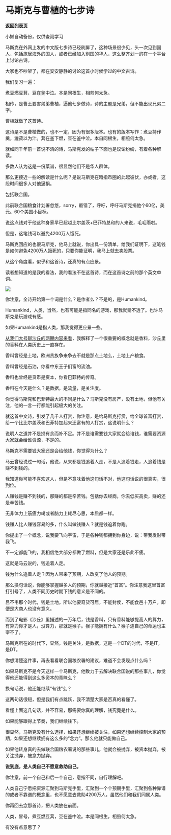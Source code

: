 # 马斯克与曹植的七步诗

[**返回列表页**](/gzh/记忆承载3)

小懒自动备份，仅供查阅学习

马斯克在外网上发的中文版七步诗已经刷屏了，这种场景很少见，头一次见到国人，包括旅居海外的国人，或者已经加入别国的华人，这么整齐划一的在一个平台上讨论古诗。  

  

大家也不吵架了，都在安安静静的讨论这首小时候学过的中文古诗。

  

我们复习一遍：  

  

煮豆燃豆萁，豆在釜中泣。本是同根生，相煎何太急。

  

相传，是曹丕要害弟弟曹植，逼他七步做诗，诗的主题是兄弟，但不能出现兄弟二字。  

  

曹植就做了这首诗。

  

这诗是不是曹植做的，也不一定，因为有很多版本。也有的版本写作：煮豆持作羹，漉菽以为汁。萁在釜下燃，豆在釜中泣。本自同根生，相煎何太急。

  

就如同千年前一首说不清的诗，马斯克发的帖子下面也是议论纷纷，有着各种解读。

  

多数人认为这是一份菜谱，很显然他们不是华人群体。

  

那么更接近一些的解读是什么呢？是说马斯克在暗指币圈的此起彼伏，亦或者，这段时间很多人对他逼捐。  

  

包括联合国。

  

此前联合国粮食计划署忽悠，sorry，敲错了，呼吁，呼吁马斯克捐他个60亿，美元。60个美国小目标。

  

说这点钱对于他这种身家早已超越比尔盖茨+巴菲特总和的人来说，毛毛雨啦。

  

但是，这笔钱可以避免4200万人饿死。

  

马斯克回应的也很马斯克，他马上就说，你出具一份清单，给我们证明下，这笔钱是如何避免4200万人饿死的，只要你能证明，我马上就去卖股票。

  

从这个角度看，似乎和这首诗，还真的有点应景。  

  

读者想知道的是我的看法，我的看法不在这首诗，而在这首诗之前的那个英文单词。  

  

![](https://mmbiz.qpic.cn/mmbiz_png/aYCQDPqZ8kweSnEiahlckaRvRw9SqqJ4ldficiaaEtospPZvNb41dicI5cdHAwPDHdNmot9CaAtF1NmuHCOcA7MfTQ/640?wx_fmt=png)

你注意，全诗开始第一个词是什么？是作者么？不是的，是Humankind。

  

Humankind，人类，当然，也有可能是指同名的游戏，那我就猜不透了。也许马斯克是玩游戏有感。

  

如果Humankind是指人类，那我觉得更应景一些。

  

[从我们大号聊沙丘的两期内容来看](http://mp.weixin.qq.com/s?__biz=MzU0MjYwNDU2Mw==&mid=2247502049&idx=1&sn=dbc4afccc4cce1b7fc28b2000729c102&chksm=fb1aa49dcc6d2d8b94df104fe50cf23c9c5bfa7c76564255288b1bd647d3a40498b7cc835359&scene=21#wechat_redirect)，我解释了一个很重要的概念就是香料，沙丘里的香料在人类历史上一直存在。

  

香料曾经是土地，欧洲贵族争来争去不就是那点土地么，土地上产粮食。

  

香料曾经是石油，你看中东王子们富的流油。  

  

香料也曾经是货币是资本，你看巴菲特的传奇。  

  

香料在今天是什么？是数据，是流量，是关注度。

  

你觉得马斯克和巴菲特最大的不同是什么？马斯克没有房产，没有土地，但他有关注，他的一言一行都能引起极大的关注。  

  

就这首中文诗，引发了几千人打赏，你注意，是给马斯克打赏，给全球首富打赏，给一个比比尔盖茨和巴菲特加起来还富有的人打赏，这说明什么？

  

说明人之道并不是损有余而补不足。并不是谁需要钱大家就会给谁钱，谁需要资源大家就会给谁资源，不是的。  

  

马斯克不需要钱大家还是会给他钱，你觉得为什么？  

  

马云曾经说过一句话，他说，从来都是钱追着人走，不是人追着钱走，人追着钱是赚不到钱的。  

  

我知道你可能不喜欢这人，但是不意味着他这句话不对，他这句话说的很真实，很到位。  

  

人赚钱是赚不到钱的，那赚的都是辛苦钱。包括你去经商，你去低买高卖，赚的还是辛苦钱。  

  

无非体力上筋疲力竭或者脑力上耗尽心思，本质都一样。  

  

钱赚人比人赚钱容易的多，什么叫做钱赚人？就是钱追着你跑。  

  

你提出了一个概念，说我要飞向宇宙，于是各种钱都拥到你身边，说：带我发财带我飞。  

  

不一定都能飞的，我相信绝大部分都做了燃料，但是大家还是乐此不疲。  

  

这就是马云说的，钱追着人走。  

  

钱为什么追着人走？因为人带来了预期，人改变了他人的预期。  

  

那么换句话说，你能够掌握越多人的预期，你就越接近“首富”。你注意我这里首富打引号了，人类不同历史时期下钱的意义是不同的。  

  

吕不韦那个时代，钱是土地。所以他要奇货可居，不能封侯，不能食邑十万户，即便是大商人也没有意义。

  

而到了电影《沙丘》里描述的一万年后，钱是香料，只有香料能够提高人的算力，有算力你才是人，没算力，那就是猴子。猴子能拥有什么？猴子连自己的命运也主宰不了。

  

马斯克所在的时代下，显然，钱是关注，是数据，这是一个DT的时代，不是IT，是DT。  

  

你想清楚这件事，再去看看联合国粮农署的建议，难道不会发现点什么吗？  

  

如果马斯克不是今天这样一个马斯克，他致力于去解决联合国说的那些事儿，你觉得他还能得到这么多资本的青睐么？  

  

换句话说，他还能继续“有钱”么？  

  

这两句话很短，但是我们有点跳跃，我不清楚大家是否真的看懂了。

  

看懂上面这几句话，并不容易，那需要你真的理解，钱究竟是什么。  

  

如果能够跟得上节奏，我们继续往下。  

  

很显然，马斯克没有什么选择，如果还想继续被关注，如果还想继续控制大家的预期，如果还想继续拥有这么多的“念力”。那么他就只能做自己。

  

如果他转身真的去做联合国粮农署说的那些事儿，他就会被抛弃，被资本抛弃，被关注抛弃，被念力抛弃。  

  

 **说到底，是人类自己不愿意救助自己。**

  

你注意，前一个自己和后一个自己，意指不同，自行理解吧。  

  

人类自己宁愿把资源汇聚到马斯克手里，汇聚到一个个预期手里，汇聚到各种靠谱的或者不靠谱的概念里，也不愿意去救助4200万人，虽然他们和我们同属人类。  

  

你再回去念那首诗，把人类放在前面。  

  

人类，冒号，煮豆燃豆萁，豆在釜中泣。本是同根生，相煎何太急。

  

有没有点意思了？

